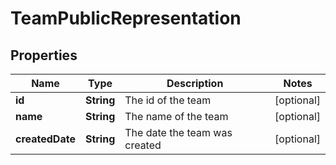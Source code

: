 
# TeamPublicRepresentation

## Properties
Name | Type | Description | Notes
------------ | ------------- | ------------- | -------------
**id** | **String** | The id of the team |  [optional]
**name** | **String** | The name of the team |  [optional]
**createdDate** | **String** | The date the team was created |  [optional]



